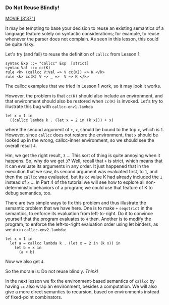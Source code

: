 ### Do Not Reuse Blindly!

[MOVIE [3'37"]](http://youtu.be/OXvtklaSaSQ)

It may be tempting to base your decision to reuse an existing semantics of
a language feature solely on syntactic considerations; for example, to reuse
whenever the parser does not complain.  As seen in this lesson, this could
be quite risky.

Let's try (and fail) to reuse the definition of `callcc` from Lesson 1:

    syntax Exp ::= "callcc" Exp  [strict]
    syntax Val ::= cc(K)
    rule <k> (callcc V:Val => V cc(K)) ~> K </k>
    rule <k> cc(K) V ~> _ =>  V ~> K </k>

The callcc examples that we tried in Lesson 1 work, so it may look it works.

However, the problem is that `cc(K)` should also include an environment,
and that environment should also be restored when `cc(K)` is invoked.
Let's try to illustrate this bug with `callcc-env1.lambda`

    let x = 1 in
      ((callcc lambda k . (let x = 2 in (k x))) + x)

where the second argument of `+`, `x`, should be bound to the top `x`, which is `1`.
However, since `callcc` does not restore the environment, that `x` should
be looked up in the wrong, callcc-inner environment, so we should see the
overall result `4`.

Hm, we get the right result, `3` ... This sort of thing is quite annoying when
it happens.  So, why do we get `3`?  Well, recall that `+` is strict, which means
that it can evaluate its arguments in any order.  It just happened that in the
execution that we saw, its second argument was evaluated first, to `1`, and then
the `callcc` was evaluated, but its `cc` value K had already included the `1` instead
of `x` ...  In Part 4 of the tutorial we will see how to explore all non-deterministic 
behaviors of a program; we could use that feature of K to debug semantics, too.

There are two simple ways to fix this problem and thus illustrate the semantic
problem that we have here.  One is to make `+` `seqstrict` in the semantics, to
enforce its evaluation from left-to-right.  Do it to convince yourself that
the program evaluates to `4` then.  Another is to modify the program, to
enforce the left-to-right evaluation order using let binders, as we do in
`callcc-env2.lambda`:

    let x = 1 in
      let a = callcc lambda k . (let x = 2 in (k x)) in
        let b = x in
	      (a + b)

Now we also get `4`.

So the morale is: Do not reuse blindly.  *Think!*

In the next lesson we fix the environment-based semantics of `callcc` by having
`cc` also wrap an environment, besides a computation.  We will also give a more
direct semantics to recursion, based on environments instead of fixed-point
combinators.
